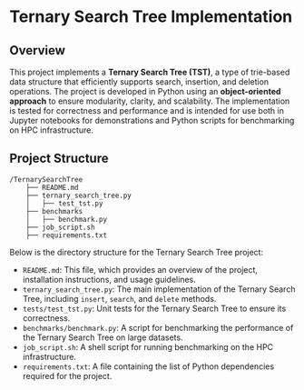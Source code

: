 # Ternary Search Tree Implementation

## Overview

This project implements a **Ternary Search Tree (TST)**, a type of trie-based data structure that efficiently supports search, insertion, and deletion operations. The project is developed in Python using an **object-oriented approach** to ensure modularity, clarity, and scalability. The implementation is tested for correctness and performance and is intended for use both in Jupyter notebooks for demonstrations and Python scripts for benchmarking on HPC infrastructure.


## Project Structure
```
/TernarySearchTree
    ├── README.md                 
    ├── ternary_search_tree.py      
    │   ├── test_tst.py          
    ├── benchmarks
    │   ├── benchmark.py          
    ├── job_script.sh              
    ├── requirements.txt           
```
Below is the directory structure for the Ternary Search Tree project:
- `README.md`: This file, which provides an overview of the project, installation instructions, and usage guidelines.
- `ternary_search_tree.py`: The main implementation of the Ternary Search Tree, including `insert`, `search`, and `delete` methods.
- `tests/test_tst.py`: Unit tests for the Ternary Search Tree to ensure its correctness.
- `benchmarks/benchmark.py`: A script for benchmarking the performance of the Ternary Search Tree on large datasets.
- `job_script.sh`: A shell script for running benchmarking on the HPC infrastructure.
- `requirements.txt`: A file containing the list of Python dependencies required for the project.

